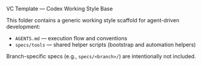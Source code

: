 VC Template — Codex Working Style Base

This folder contains a generic working style scaffold for agent-driven development:
- `AGENTS.md` — execution flow and conventions
- `specs/tools` — shared helper scripts (bootstrap and automation helpers)

Branch-specific specs (e.g., `specs/<branch>/`) are intentionally not included.
